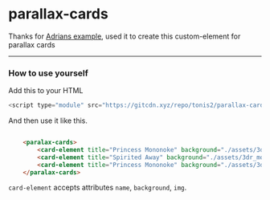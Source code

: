 # parallax-cards

Thanks for [Adrians example](https://codepen.io/dazulu/pen/VVZrQv),
used it to create this custom-element for parallax cards 

----

### How to use yourself

Add this to your HTML

```js
<script type="module" src="https://gitcdn.xyz/repo/tonis2/parallax-cards/master/cards.js"></script>
```

And then use it like this.



```HTML

    <paralax-cards>
        <card-element title="Princess Mononoke" background="./assets/3dr_spirited.jpg" img="./assets/3dr_chihiro.png"></card-element>
        <card-element title="Spirited Away" background="./assets/3dr_monobg.jpg" img="./assets/3dr_mono.png"></card-element>
        <card-element title="Princess Mononoke" background="./assets/3dr_howlbg.jpg" img="./assets/3dr_howlcastle.png"></card-element>
    </paralax-cards>

```


`card-element` accepts attributes `name`, `background`, `img`.